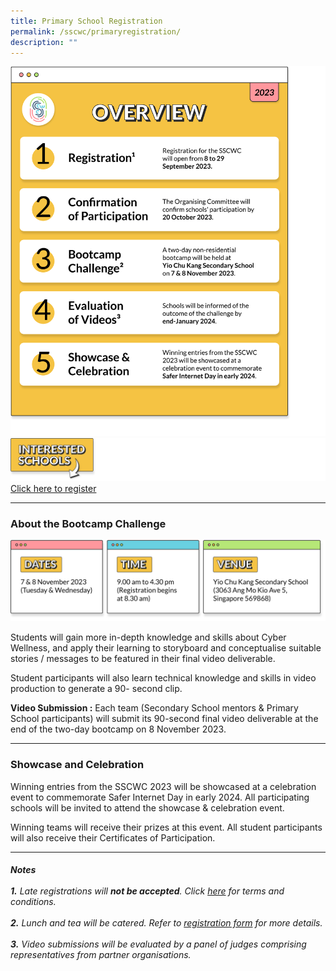 ```yaml
---
title: Primary School Registration
permalink: /sscwc/primaryregistration/
description: ""
---
```

![Pri sch overview](/images/Sscwc/prisch_overview.png)
 ![Interested Schools](/images/Sscwc/interestedschools_.png)
<a href="https://go.gov.sg/sscwc2023regpri/">Click here to register</a>

---


### **About the Bootcamp Challenge** 

![Bootcamp Details](/images/Sscwc/bootcamp%20details.png)

Students will gain more in-depth knowledge and skills about Cyber Wellness, and apply their learning to storyboard and conceptualise suitable stories / messages to be featured in their final video deliverable.

Student participants will also learn technical knowledge and skills in video production to generate a 90- second clip.

**Video Submission :** Each team (Secondary School mentors &amp; Primary School participants) will submit its 90-second final video deliverable at the end of the two-day bootcamp on 8 November 2023. 

---

### **Showcase and Celebration** 
Winning entries from the SSCWC 2023 will be showcased at a celebration event to commemorate Safer Internet Day in early 2024. All participating schools will be invited to attend the showcase &amp; celebration event.

Winning teams will receive their prizes at this event. All student participants will also receive their Certificates of Participation. 

---

###### **Notes** <br><br>**1.** Late registrations will **not be accepted**. Click [here](google.com) for terms and conditions.<br><br>**2.** Lunch and tea will be catered. Refer to [registration form](https://go.gov.sg/sscwc2023regpri/) for more details.<br><br>**3.** Video submissions will be evaluated by a panel of judges comprising representatives from partner organisations.